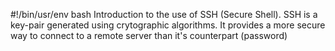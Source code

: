 #!/bin/usr/env bash
Introduction to the use of SSH (Secure Shell). SSH is a key-pair generated using crytographic algorithms. It provides a more secure way to connect to a remote server than it's counterpart (password)
